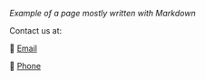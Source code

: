 ---
---

*Example of a page mostly written with Markdown*

Contact us at:

📧 [Email](your-client-email@pocpages.com.au)

📱 [Phone](tel:555-9001)
